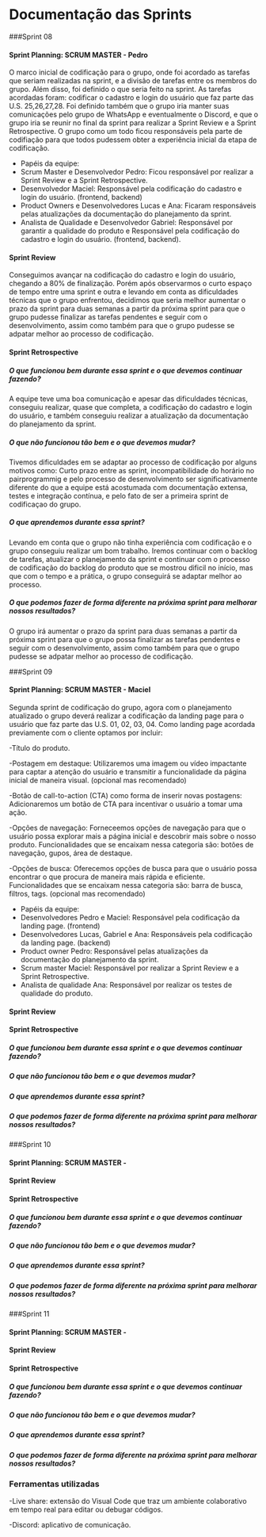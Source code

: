# Documentação das Sprints

###Sprint 08

#### **Sprint Planning**: SCRUM MASTER - Pedro
O marco inicial de codificação para o grupo, onde foi acordado as tarefas que seriam realizadas na sprint, e a divisão de tarefas entre os membros do grupo. Além disso, foi definido o que seria feito na sprint. As tarefas acordadas foram: codificar o cadastro e login do usuário que faz parte das U.S. 25,26,27,28. Foi definido também que o grupo iria manter suas comunicações pelo grupo de WhatsApp e eventualmente o Discord, e que o grupo iria se reunir no final da sprint para realizar a Sprint Review e a Sprint Retrospective.
O grupo como um todo ficou responsáveis pela parte de codifiação para que todos pudessem obter a experiência inicial da etapa de codificação.

- Papéis da equipe:
 - Scrum Master e Desenvolvedor Pedro: Ficou responsável por realizar a Sprint Review e a Sprint Retrospective.
 - Desenvolvedor Maciel: Responsável pela codificação do cadastro e login do usuário. (frontend, backend)
 - Product Owners e Desenvolvedores Lucas e Ana: Ficaram responsáveis pelas atualizações da documentação do planejamento da sprint.
 - Analista de Qualidade e Desenvolvedor Gabriel: Responsável por garantir a qualidade do produto e Responsável pela codificação do cadastro e login do usuário. (frontend, backend).

#### **Sprint Review** 
Conseguimos avançar na codificação do cadastro e login do usuário, chegando a 80% de finalização. Porém após observarmos o curto espaço de tempo entre uma sprint e outra e levando em conta as dificuldades técnicas que o grupo enfrentou, decidimos que seria melhor aumentar o prazo da sprint para duas semanas a partir da próxima sprint para que o grupo pudesse finalizar as tarefas pendentes e seguir com o desenvolvimento, assim como também para que o grupo pudesse se adpatar melhor ao processo de codificação. 

#### **Sprint Retrospective**
##### O que funcionou bem durante essa sprint e o que devemos continuar fazendo?
A equipe teve uma boa comunicação e apesar das dificuldades técnicas, conseguiu realizar, quase que completa, a codificação do cadastro e login do usuário, e também conseguiu realizar a atualização da documentação do planejamento da sprint. 

##### O que não funcionou tão bem e o que devemos mudar?
Tivemos dificuldades em se adaptar ao processo de codificação por alguns motivos como: Curto prazo entre as sprint, incompatibilidade do horário no pairprogrammig e pelo processo de desenvolvimento ser significativamente diferente do que a equipe está acostumada com documentação extensa, testes e integração contínua, e pelo fato de ser a primeira sprint de codificaçao do grupo. 

##### O que aprendemos durante essa sprint?
Levando em conta que o grupo não tinha experiência com codificação e o grupo conseguiu realizar um bom trabalho. Iremos continuar com o backlog de tarefas, atualizar o planejamento da sprint e continuar com o processo de codificação do backlog do produto que se mostrou dificil no início, mas que com o tempo e a prática, o grupo conseguirá se adaptar melhor ao processo.

##### O que podemos fazer de forma diferente na próxima sprint para melhorar nossos resultados?
O grupo irá aumentar o prazo da sprint para duas semanas a partir da próxima sprint para que o grupo possa finalizar as tarefas pendentes e seguir com o desenvolvimento, assim como também para que o grupo pudesse se adpatar melhor ao processo de codificação.



###Sprint 09

#### **Sprint Planning**: SCRUM MASTER - Maciel
Segunda sprint de codificação do grupo, agora com o planejamento atualizado o grupo deverá realizar a codificação da landing page para o usuário que faz parte das U.S. 01, 02, 03, 04. Como landing page acordada previamente com o cliente optamos por incluir:

-Título do produto.

-Postagem em destaque: Utilizaremos uma imagem ou vídeo impactante para captar a atenção do usuário e transmitir a funcionalidade da página inicial de maneira visual. (opcional mas recomendado)

-Botão de call-to-action (CTA) como forma de inserir novas postagens: Adicionaremos um botão de CTA para incentivar o usuário a tomar uma ação.

-Opções de navegação: Forneceemos opções de navegação para que o usuário possa explorar mais a página inicial e descobrir mais sobre o nosso produto. Funcionalidades que se encaixam nessa categoria são: botões de navegação, gupos, área de destaque.

-Opções de busca: Oferecemos opções de busca para que o usuário possa encontrar o que procura de maneira mais rápida e eficiente. Funcionalidades que se encaixam nessa categoria são: barra de busca, filtros, tags. (opcional mas recomendado)

- Papéis da equipe:
 - Desenvolvedores Pedro e Maciel: Responsável pela codificação da landing page. (frontend)
 - Desenvolvedores Lucas, Gabriel e Ana: Responsáveis pela codificação da landing page. (backend)
 - Product owner Pedro: Responsável pelas atualizações da documentação do planejamento da sprint.
 - Scrum master Maciel: Responsável por realizar a Sprint Review e a Sprint Retrospective.
 - Analista de qualidade Ana: Responsável por realizar os testes de qualidade do produto.


#### **Sprint Review** 


#### **Sprint Retrospective**
##### O que funcionou bem durante essa sprint e o que devemos continuar fazendo?


##### O que não funcionou tão bem e o que devemos mudar?
 

##### O que aprendemos durante essa sprint?


##### O que podemos fazer de forma diferente na próxima sprint para melhorar nossos resultados?



###Sprint 10

#### **Sprint Planning**: SCRUM MASTER - 

#### **Sprint Review** 


#### **Sprint Retrospective**
##### O que funcionou bem durante essa sprint e o que devemos continuar fazendo?


##### O que não funcionou tão bem e o que devemos mudar?
 

##### O que aprendemos durante essa sprint?


##### O que podemos fazer de forma diferente na próxima sprint para melhorar nossos resultados?

###Sprint 11

#### **Sprint Planning**: SCRUM MASTER - 

#### **Sprint Review** 


#### **Sprint Retrospective**
##### O que funcionou bem durante essa sprint e o que devemos continuar fazendo?


##### O que não funcionou tão bem e o que devemos mudar?
 

##### O que aprendemos durante essa sprint?


##### O que podemos fazer de forma diferente na próxima sprint para melhorar nossos resultados?

 
### **Ferramentas utilizadas**

 -Live share: extensão do Visual Code que traz um ambiente colaborativo em tempo real para editar ou debugar códigos. 
 
 -Discord: aplicativo de comunicação. 
